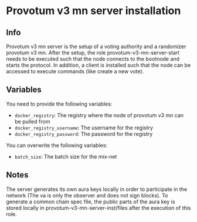 # Provotum v3 mn server installation

## Info

Provotum v3 mn server is the setup of a voting authority and a randomizer provotum v3 mn. After the setup, the role provotum-v3-mn-server-start needs to be executed such that the node connects to the bootnode and starts the protocol. In addition, a client is installed such that the node can be accessed to execute commands (like create a new vote).

## Variables

You need to provide the following variables:

  - `docker_registry`: The registry where the node of provotum v3 mn can be pulled from
  - `docker_registry_username`: The username for the registry
  - `docker_registry_password`: The password for the registry

You can overwrite the following variables:

  - `batch_size`: The batch size for the mix-net

## Notes

The server generates its own aura keys locally in order to participate in the network (The va is only the observer and does not sign blocks). To generate a common chain spec file, the public parts of the aura key is stored locally in provotum-v3-mn-server-inst/files after the execution of this role.
